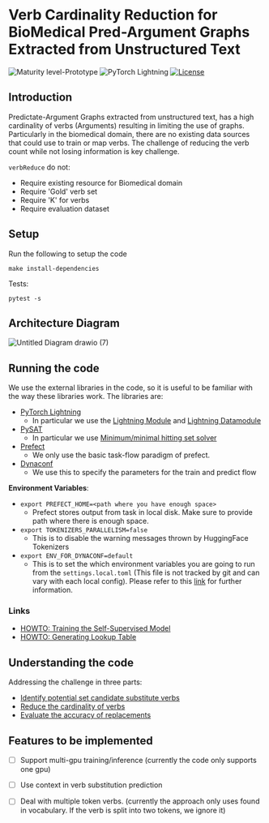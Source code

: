 # Verb Cardinality Reduction for BioMedical Pred-Argument Graphs Extracted from Unstructured Text

![Maturity level-Prototype](https://img.shields.io/badge/Maturity%20Level-Prototype-red)
![PyTorch Lightning](https://img.shields.io/badge/pytorch-lightning-blue.svg?logo=PyTorch%20Lightning)
[![License](https://img.shields.io/badge/License-Apache_2.0-blue.svg)](https://opensource.org/licenses/Apache-2.0)

## Introduction


Predictate-Argument Graphs extracted from unstructured text, has a high cardinality of verbs (Arguments) resulting in limiting the use of graphs. Particularly in the biomedical domain, there are no existing data sources that could use to train or map verbs. The challenge of reducing the verb count while not losing information is key challenge.

`verbReduce` do not:

- Require existing resource for Biomedical domain
- Require 'Gold' verb set
- Require 'K' for verbs
- Require evaluation dataset

## Setup

Run the following to setup the code

```
make install-dependencies
```

Tests:

```
pytest -s
```

## Architecture Diagram

![Untitled Diagram drawio (7)](https://user-images.githubusercontent.com/44647776/195863083-1c1c69a3-02e2-423d-b101-b2f68063d932.png)


## Running the code

We use the external libraries in the code, so it is useful to be familiar with the way these libraries work. The libraries are:

- [PyTorch Lightning](https://pytorch-lightning.readthedocs.io/en/stable/starter/introduction.html)
  - In particular we use the [Lightning Module](https://pytorch-lightning.readthedocs.io/en/stable/common/lightning_module.html) and [Lightning Datamodule](https://pytorch-lightning.readthedocs.io/en/stable/data/datamodule.html)
- [PySAT](https://pysathq.github.io/)
  - In particular we use [Minimum/minimal hitting set solver](https://pysathq.github.io/docs/html/api/examples/hitman.html)
- [Prefect](https://www.prefect.io/](https://docs.prefect.io/tutorials/first-steps/))
  - We only use the basic task-flow paradigm of prefect. 
- [Dynaconf](https://www.dynaconf.com/)
  - We use this to specify the parameters for the train and predict flow  

**Environment Variables**:

- `export PREFECT_HOME=<path where you have enough space>`
  -   Prefect stores output from task in local disk. Make sure to provide path where there is enough space.
- `export TOKENIZERS_PARALLELISM=false`
  - This is to disable the warning messages thrown by HuggingFace Tokenizers
- `export ENV_FOR_DYNACONF=default`
  -  This is to set the which environment variables you are going to run from the `settings.local.toml` (This file is not tracked by git and can vary with each local config). Please refer to this [link](https://www.dynaconf.com/settings_files/) for further information.


### Links
- [HOWTO: Training the Self-Supervised Model](https://github.com/AZ-AI/verbReduce/wiki/HOWTO:-Training-the-Self-Supervised-Model)
- [HOWTO: Generating Lookup Table
](https://github.com/AZ-AI/verbReduce/wiki/HOWTO:-Generating-Lookup-Table)



## Understanding the code


Addressing the challenge in three parts:

- [Identify potential set candidate substitute verbs](https://github.com/AZ-AI/verbReduce/wiki/Self-Supervised-Masked-Language-Model)
- [Reduce the cardinality of verbs](https://github.com/AZ-AI/verbReduce/wiki/Verb-Reduction-using-HittingSet-SAT-Solver)
- [Evaluate the accuracy of replacements](https://github.com/AZ-AI/verbReduce/wiki/Evaluate-the-accuracy-of-replacements)


## Features to be implemented
- [ ] Support multi-gpu training/inference (currently the code only supports one gpu)
- [ ] Use context in verb substitution prediction
- [ ] Deal with multiple token verbs. (currently the approach only uses found in vocabulary. If the verb is split into two tokens, we ignore it)

